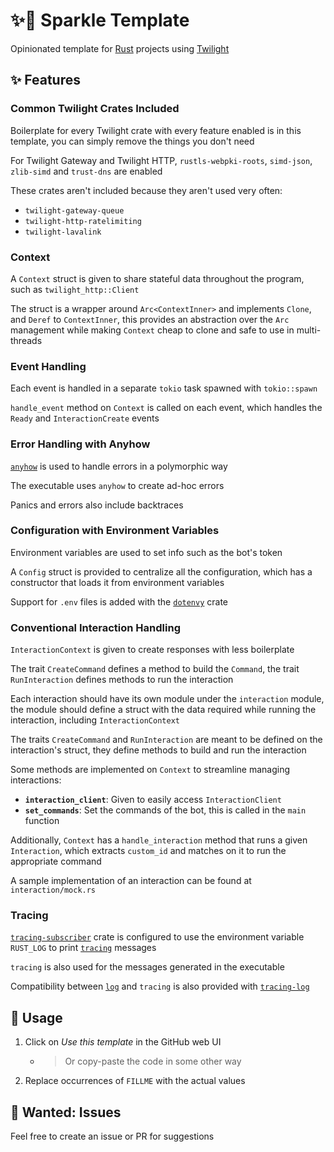 # ✨📄 Sparkle Template

Opinionated template for [Rust](https://www.rust-lang.org) projects using [Twilight](https://api.twilight.rs)

## ✨ Features

### Common Twilight Crates Included

Boilerplate for every Twilight crate with every feature enabled is in this template, you can simply remove the things
you don't need

For Twilight Gateway and Twilight HTTP, `rustls-webpki-roots`, `simd-json`, `zlib-simd` and `trust-dns` are enabled

These crates aren't included because they aren't used very often:

- `twilight-gateway-queue`
- `twilight-http-ratelimiting`
- `twilight-lavalink`

### Context

A `Context` struct is given to share stateful data throughout the program, such as `twilight_http::Client`

The struct is a wrapper around `Arc<ContextInner>` and implements `Clone`, and `Deref` to `ContextInner`, this provides
an abstraction over the `Arc` management while making `Context` cheap to clone and safe to use in multi-threads

### Event Handling

Each event is handled in a separate `tokio` task spawned with `tokio::spawn`

`handle_event` method on `Context` is called on each event, which handles the `Ready` and `InteractionCreate` events

### Error Handling with Anyhow

[`anyhow`](https://docs.rs/anyhow) is used to handle errors in a polymorphic way

The executable uses `anyhow` to create ad-hoc errors

Panics and errors also include backtraces

### Configuration with Environment Variables

Environment variables are used to set info such as the bot's token

A `Config` struct is provided to centralize all the configuration, which has a constructor that loads it from
environment variables

Support for `.env` files is added with the [`dotenvy`](https://docs.rs/dotenvy) crate

### Conventional Interaction Handling

`InteractionContext` is given to create responses with less boilerplate

The trait `CreateCommand` defines a method to build the `Command`, the trait `RunInteraction` defines methods to run the
interaction

Each interaction should have its own module under the `interaction` module, the module should define a struct with the
data required while running the interaction, including `InteractionContext`

The traits `CreateCommand` and `RunInteraction` are meant to be defined on the interaction's struct, they define methods
to build and run the interaction

Some methods are implemented on `Context` to streamline managing interactions:

- **`interaction_client`**: Given to easily access `InteractionClient`
- **`set_commands`**: Set the commands of the bot, this is called in the `main` function

Additionally, `Context` has a `handle_interaction` method that runs a given `Interaction`, which extracts `custom_id`
and matches on it to run the appropriate command

A sample implementation of an interaction can be found at `interaction/mock.rs`

### Tracing

[`tracing-subscriber`](https://docs.rs/tracing-subscriber) crate is configured to use the environment
variable `RUST_LOG` to print [`tracing`](https://docs.rs/tracing) messages

`tracing` is also used for the messages generated in the executable

Compatibility between [`log`](https://docs.rs/log) and `tracing` is also provided
with [`tracing-log`](https://docs.rs/tracing-log)

## 🤔 Usage

1. Click on _Use this template_ in the GitHub web UI
    - > Or copy-paste the code in some other way
2. Replace occurrences of `FILLME` with the actual values

## 🙋 Wanted: Issues

Feel free to create an issue or PR for suggestions
